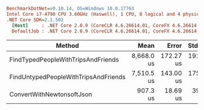 ``` ini

BenchmarkDotNet=v0.10.14, OS=Windows 10.0.17763
Intel Core i7-4790 CPU 3.60GHz (Haswell), 1 CPU, 8 logical and 4 physical cores
.NET Core SDK=2.1.502
  [Host]     : .NET Core 2.0.9 (CoreCLR 4.6.26614.01, CoreFX 4.6.26614.01), 64bit RyuJIT
  DefaultJob : .NET Core 2.0.9 (CoreCLR 4.6.26614.01, CoreFX 4.6.26614.01), 64bit RyuJIT


```
|                               Method |       Mean |     Error |    StdDev |     Median |
|------------------------------------- |-----------:|----------:|----------:|-----------:|
|   FindTypedPeopleWithTripsAndFriends | 8,668.0 us | 172.27 us | 191.47 us | 8,652.4 us |
| FindUntypedPeopleWithTripsAndFriends | 7,510.5 us | 143.00 us | 175.61 us | 7,491.5 us |
|            ConvertWithNewtonsoftJson |   907.3 us |  18.69 us |  39.02 us |   890.5 us |
